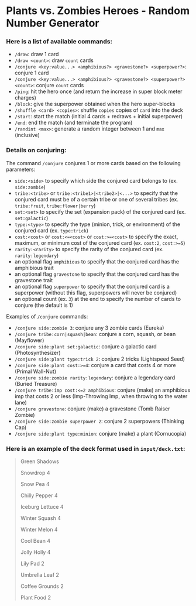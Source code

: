 # Plants vs. Zombies Heroes - Random Number Generator

### Here is a list of available commands:
- `/draw`: draw 1 card
- `/draw <count>`: draw `count` cards
- `/conjure <key:value...> <amphibious?> <gravestone?> <superpower?>`: conjure 1 card
- `/conjure <key:value...> <amphibious?> <gravestone?> <superpower?> <count>`: conjure `count` cards
- `/ping`: hit the hero once (and return the increase in super block meter charges)
- `/block`: give the superpower obtained when the hero super-blocks
- `/shuffle <card> <copies>`: shuffle `copies` copies of `card` into the deck
- `/start`: start the match (initial 4 cards + redraws + initial superpower)
- `/end`: end the match (and terminate the program)
- `/randint <max>`: generate a random integer between 1 and `max` (inclusive)

### Details on conjuring:
The command `/conjure` conjures 1 or more cards based on the following parameters:
- `side:<side>` to specify which side the conjured card belongs to (ex. `side:zombie`)
- `tribe:<tribe>` or `tribe:<tribe1>|<tribe2>|<...>` to specify that the conjured card must be of a certain tribe or one of several tribes (ex. `tribe:fruit`, `tribe:flower|berry`)
- `set:<set>` to specify the set (expansion pack) of the conjured card (ex. `set:galactic`)
- `type:<type>` to specify the type (minion, trick, or environment) of the conjured card (ex. `type:trick`)
- `cost:<cost>` or `cost:<=<cost>` or `cost:>=<cost>` to specify the exact, maximum, or minimum cost of the conjured card (ex. `cost:2`, `cost:>=5`)
- `rarity:<rarity>` to specify the rarity of the conjured card (ex. `rarity:legendary`)
- an optional flag `amphibious` to specify that the conjured card has the amphibious trait
- an optional flag `gravestone` to specify that the conjured card has the gravestone trait
- an optional flag `superpower` to specify that the conjured card is a superpower (without this flag, superpowers will never be conjured)
- an optional count (ex. `3`) at the end to specify the number of cards to conjure (the default is 1)

Examples of `/conjure` commands:
- `/conjure side:zombie 3`: conjure any 3 zombie cards (Eureka)
- `/conjure tribe:corn|squash|bean`: conjure a corn, squash, or bean (Mayflower)
- `/conjure side:plant set:galactic`: conjure a galactic card (Photosynthesizer)
- `/conjure side:plant type:trick 2`: conjure 2 tricks (Lightspeed Seed)
- `/conjure side:plant cost:>=4`: conjure a card that costs 4 or more (Primal Wall-Nut)
- `/conjure side:zombie rarity:legendary`: conjure a legendary card (Buried Treasure)
- `/conjure tribe:imp cost:<=2 amphibious`: conjure (make) an amphibious imp that costs 2 or less (Imp-Throwing Imp, when throwing to the water lane)
- `/conjure gravestone`: conjure (make) a gravestone (Tomb Raiser Zombie)
- `/conjure side:zombie superpower 2`: conjure 2 superpowers (Thinking Cap)
- `/conjure side:plant type:minion`: conjure (make) a plant (Cornucopia)

### Here is an example of the deck format used in `input/deck.txt`:
> Green Shadows
>
> Snowdrop 4
>
> Snow Pea 4
>
> Chilly Pepper 4
>
> Iceburg Lettuce 4
>
> Winter Squash 4
>
> Winter Melon 4
>
> Cool Bean 4
>
> Jolly Holly 4
>
> Lily Pad 2
>
> Umbrella Leaf 2
>
> Coffee Grounds 2
>
> Plant Food 2